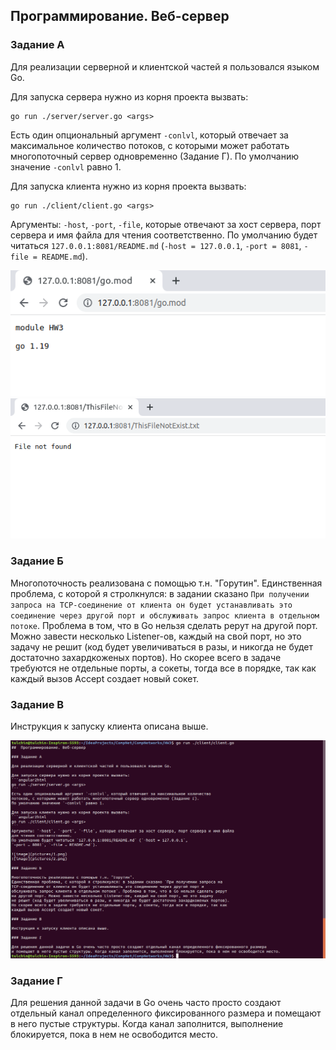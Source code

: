 ##  Программирование. Веб-сервер

### Задание А

Для реализации серверной и клиентской частей я пользовался языком Go.

Для запуска сервера нужно из корня проекта вызвать:
```angular2html
go run ./server/server.go <args>
```
Есть один опциональный аргумент `-conlvl`, который отвечает за максимальное количество
потоков, с которыми может работать многопоточный сервер одновременно (Задание Г). 
По умолчанию значение `-conlvl` равно 1.

Для запуска клиента нужно из корня проекта вызвать:
```angular2html
go run ./client/client.go <args>
```
Аргументы: `-host`, `-port`, `-file`, которые отвечают за хост сервера, порт сервера и имя файла 
для чтения соответственно.
По умолчанию будет читаться `127.0.0.1:8081/README.md` (`-host = 127.0.0.1`,
`-port = 8081`, `-file = README.md`).

![image](pictures/1.png)
![image](pictures/2.png)  

### Задание Б

Многопоточность реализована с помощью т.н. "Горутин". 
Единственная проблема, с которой я стролкнулся: в задании сказано `При получении запроса на
TCP-соединение от клиента он будет устанавливать это соединение через другой порт и
обслуживать запрос клиента в отдельном потоке`. Проблема в том, что в Go нельзя сделать рерут 
на другой порт. Можно завести несколько Listener-ов, каждый на свой порт, но это задачу 
не решит (код будет увеличиваться в разы, и никогда не будет достаточно захардкоженых портов). 
Но скорее всего в задаче требуются не отдельные порты, а сокеты, тогда все в порядке, так как 
каждый вызов Accept создает новый сокет.

### Задание В

Инструкция к запуску клиента описана выше.

![image](pictures/3.png)  

### Задание Г

Для решения данной задачи в Go очень часто просто создают отдельный канал определенного фиксированного размера 
и помещают в него пустые структуры. Когда канал заполнится, выполнение блокируется, пока в нем не освободится место.
